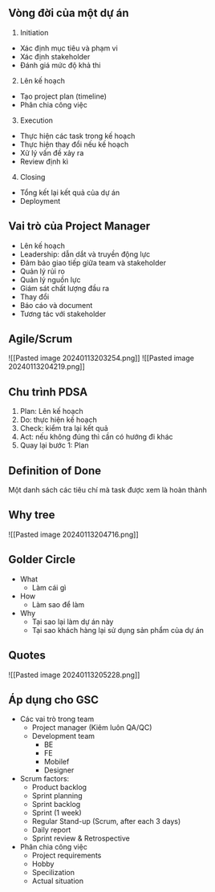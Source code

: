 ## Vòng đời của một dự án
1. Initiation
- Xác định mục tiêu và phạm vi
- Xác định stakeholder
- Đánh giá mức độ khả thi
2. Lên kế hoạch
- Tạo project plan (timeline)
- Phân chia công việc
3. Execution
- Thực hiện các task trong kế hoạch
- Thực hiện thay đổi nếu kế hoạch
- Xử lý vấn đề xảy ra
- Review định kì
4. Closing
- Tổng kết lại kết quả của dự án
- Deployment

## Vai trò của Project Manager
- Lên kế hoạch
- Leadership: dẫn dắt và truyền động lực
- Đảm bảo giao tiếp giữa team và stakeholder
- Quản lý rủi ro
- Quản lý nguồn lực
- Giám sát chất lượng đầu ra
- Thay đổi
- Báo cáo và document
- Tương tác với stakeholder

## Agile/Scrum
![[Pasted image 20240113203254.png]]
![[Pasted image 20240113204219.png]]

## Chu trình PDSA
1. Plan: Lên kế hoạch
2. Do: thực hiện kế hoạch
3. Check: kiểm tra lại kết quả
4. Act: nếu không đúng thì cần có hướng đi khác
5. Quay lại bước 1: Plan

## Definition of Done
Một danh sách các tiêu chí mà task được xem là hoàn thành

## Why tree
![[Pasted image 20240113204716.png]]

## Golder Circle
- What
	- Làm cái gì
- How
	- Làm sao để làm
- Why
	- Tại sao lại làm dự án này
	- Tại sao khách hàng lại sử dụng sản phẩm của dự án

## Quotes
![[Pasted image 20240113205228.png]]

## Áp dụng cho GSC
- Các vai trò trong team
	- Project manager (Kiêm luôn QA/QC)
	- Development team
		- BE
		- FE
		- Mobilef
		- Designer
- Scrum factors:
	- Product backlog
	- Sprint planning
	- Sprint backlog
	- Sprint (1 week)
	- Regular Stand-up (Scrum, after each 3 days)
	- Daily report
	- Sprint review & Retrospective
- Phân chia công việc
	- Project requirements
	- Hobby
	- Specilization
	- Actual situation